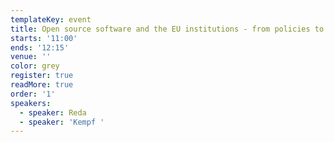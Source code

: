 ```yaml
---
templateKey: event
title: Open source software and the EU institutions - from policies to practice
starts: '11:00'
ends: '12:15'
venue: ''
color: grey
register: true
readMore: true
order: '1'
speakers:
  - speaker: Reda
  - speaker: 'Kempf '
---
```


